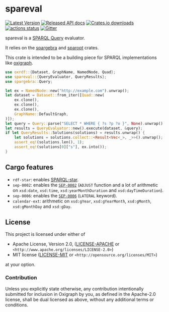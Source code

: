 spareval
========

[![Latest Version](https://img.shields.io/crates/v/spareval.svg)](https://crates.io/crates/spareval)
[![Released API docs](https://docs.rs/spareval/badge.svg)](https://docs.rs/spareval)
[![Crates.io downloads](https://img.shields.io/crates/d/spareval)](https://crates.io/crates/spareval)
[![actions status](https://github.com/oxigraph/oxigraph/workflows/build/badge.svg)](https://github.com/oxigraph/oxigraph/actions)
[![Gitter](https://badges.gitter.im/oxigraph/community.svg)](https://gitter.im/oxigraph/community)

spareval is a [SPARQL Query](https://www.w3.org/TR/sparql11-query/) evaluator.

It relies on the [spargebra](https://crates.io/crates/spargebra) and [sparopt](https://crates.io/crates/sparopt) crates.

This crate is intended
to be a building piece for SPARQL implementations like [oxigraph](https://oxigraph.org).

```rust
use oxrdf::{Dataset, GraphName, NamedNode, Quad};
use spareval::{QueryEvaluator, QueryResults};
use spargebra::Query;

let ex = NamedNode::new("http://example.com").unwrap();
let dataset = Dataset::from_iter([Quad::new(
    ex.clone(),
    ex.clone(),
    ex.clone(),
    GraphName::DefaultGraph,
)]);
let query = Query::parse("SELECT * WHERE { ?s ?p ?o }", None).unwrap();
let results = QueryEvaluator::new().execute(dataset, &query);
if let QueryResults::Solutions(solutions) = results.unwrap() {
    let solutions = solutions.collect::<Result<Vec<_>, _>>().unwrap();
    assert_eq!(solutions.len(), 1);
    assert_eq!(solutions[0]["s"], ex.into());
}
```

## Cargo features
- `rdf-star`: enables [SPARQL-star](https://w3c.github.io/rdf-star/cg-spec/2021-12-17.html#sparql-star).
- `sep-0002`: enables the [`SEP-0002`](https://github.com/w3c/sparql-dev/blob/main/SEP/SEP-0002/sep-0002.md) (`ADJUST` function and a lot of arithmetic on `xsd:date`, `xsd:time`, `xsd:yearMonthDuration` and `xsd:dayTimeDuration`).
- `sep-0006`: enables the [`SEP-0006`](https://github.com/w3c/sparql-dev/blob/main/SEP/SEP-0006/sep-0006.md) (`LATERAL` keyword). 
- `calendar-ext`: arithmetic on `xsd:gYear`, `xsd:gYearMonth`, `xsd:gMonth`, `xsd:gMonthDay` and `xsd:gDay`.

## License

This project is licensed under either of

* Apache License, Version 2.0, ([LICENSE-APACHE](../LICENSE-APACHE) or
  `<http://www.apache.org/licenses/LICENSE-2.0>`)
* MIT license ([LICENSE-MIT](../LICENSE-MIT) or
  `<http://opensource.org/licenses/MIT>`)

at your option.


### Contribution

Unless you explicitly state otherwise, any contribution intentionally submitted for inclusion in Oxigraph by you, as defined in the Apache-2.0 license, shall be dual licensed as above, without any additional terms or conditions.
